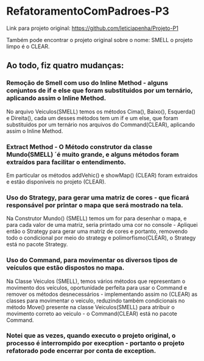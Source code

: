# RefatoramentoComPadroes-P3

Link para projeto original: https://github.com/leticiapenha/Projeto-P1

Também pode encontrar o projeto original sobre o nome: SMELL
o projeto limpo é o CLEAR.

## Ao todo, fiz quatro mudanças:
### Remoção de Smell com uso do Inline Method - alguns conjuntos de if e else que foram substituidos por um ternário, aplicando assim o Inline Method.
No arquivo Veiculos(SMELL) temos os métodos Cima(), Baixo(), Esquerda() e Direita(), cada um desses métodos tem um if e um else, que foram substituidos por um ternário nos arquivos do Command(CLEAR), aplicando assim o Inline Method.
### Extract Method - O Método construtor da classe Mundo(SMELL) ´é muito grande, e alguns métodos foram extraídos para facilitar o entendimento.
Em particular os métodos addVehic() e showMap() (CLEAR) foram extraidos e estão disponíveis no projeto (CLEAR).
### Uso do Strategy, para gerar uma matriz de cores - que ficará responsável por printar o mapa que será mostrado na tela.
Na Construtor Mundo() (SMELL) temos um for para desenhar o mapa, e para cada valor de uma matriz, seria printado uma cor no console - Apliquei então o Strategy para gerar uma matriz de cores e portanto, removendo todo o condicional por meio do strategy e polimorfismo(CLEAR), o Strategy está no pacote Strategy.
### Uso do Command, para movimentar os diversos tipos de veículos que estão dispostos no mapa.
Na Classe Veiculos (SMELL), temos vários métodos que representam o movimento dos veículos, oportunidade perfeita para usar o Command e remover os métodos desnecessários - implementando assim no (CLEAR) as classes para movimentar o veiculo, reduzindo também condicionais no método Move() presente na classe Veiculos(SMELL) para atribuir o movimento correto ao veiculo - o Command(CLEAR) está no pacote Command.

### Notei que as vezes, quando executo o projeto original, o processo é interrompido por execption - portanto o projeto refatorado pode encerrar por conta de exception.
